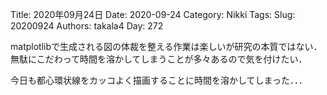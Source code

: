 ﻿Title: 2020年09月24日
Date: 2020-09-24
Category: Nikki
Tags: 
Slug: 20200924
Authors: takala4
Day: 272




matplotlibで生成される図の体裁を整える作業は楽しいが研究の本質ではない．
無駄にこだわって時間を溶かしてしまうことが多々あるので気を付けたい．


今日も都心環状線をカッコよく描画することに時間を溶かしてしまった．．．
